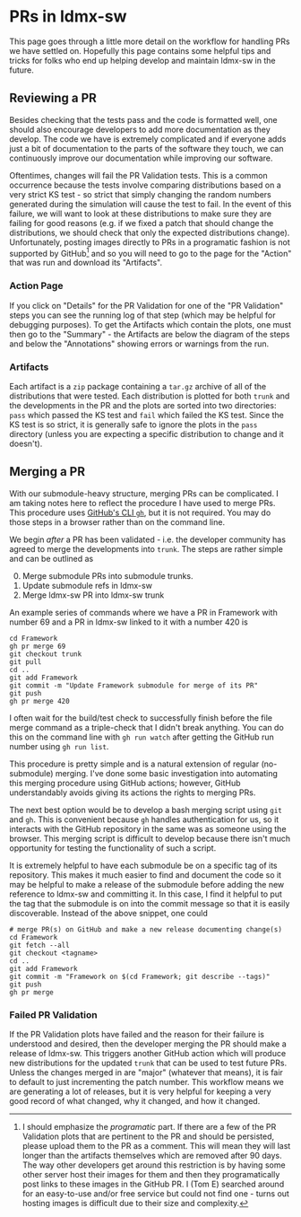 # PRs in ldmx-sw
This page goes through a little more detail on the workflow for handling PRs we have settled on.
Hopefully this page contains some helpful tips and tricks for folks who end up helping develop
and maintain ldmx-sw in the future.

## Reviewing a PR
Besides checking that the tests pass and the code is formatted well, one should also encourage
developers to add more documentation as they develop. The code we have is extremely complicated
and if everyone adds just a bit of documentation to the parts of the software they touch, we can
continuously improve our documentation while improving our software.

Oftentimes, changes will fail the PR Validation tests. This is a common occurrence because the
tests involve comparing distributions based on a very strict KS test - so strict that simply changing
the random numbers generated during the simulation will cause the test to fail. In the event of this
failure, we will want to look at these distributions to make sure they are failing for good reasons
(e.g. if we fixed a patch that should change the distributions, we should check that only the expected distributions change). Unfortunately, posting images directly to PRs in a programatic fashion is not supported by GitHub[^1]
and so you will need to go to the page for the "Action" that was run and download its "Artifacts".

[^1]: I should emphasize the _programatic_ part. If there are a few of the PR Validation plots that are pertinent to the PR and should be persisted, please upload them to the PR as a comment. This will mean they will last longer than the artifacts themselves which are removed after 90 days. The way other developers get around this restriction is by having some other server host their images for them and then they programatically post links to these images in the GitHub PR. I (Tom E) searched around for an easy-to-use and/or free service but could not find one - turns out hosting images is difficult due to their size and complexity.

### Action Page
If you click on "Details" for the PR Validation for one of the "PR Validation" steps you can see the running
log of that step (which may be helpful for debugging purposes). To get the Artifacts which contain the plots,
one must then go to the "Summary" - the Artifacts are below the diagram of the steps and below the "Annotations"
showing errors or warnings from the run.

### Artifacts
Each artifact is a `zip` package containing a `tar.gz` archive of all of the distributions that were tested.
Each distribution is plotted for both `trunk` and the developments in the PR and the plots are sorted into two
directories: `pass` which passed the KS test and `fail` which failed the KS test. Since the KS test is so strict,
it is generally safe to ignore the plots in the `pass` directory (unless you are expecting a specific distribution
to change and it doesn't).

## Merging a PR
With our submodule-heavy structure, merging PRs can be complicated. I am taking notes here to reflect the procedure I have used to merge PRs.
This procedure uses [GitHub's CLI `gh`](https://cli.github.com/), but it is not required. You may do those steps in a browser rather than on the command line.

We begin _after_ a PR has been validated - i.e. the developer community has agreed to merge the developments into `trunk`.
The steps are rather simple and can be outlined as

0. Merge submodule PRs into submodule trunks.
1. Update submodule refs in ldmx-sw
2. Merge ldmx-sw PR into ldmx-sw trunk

An example series of commands where we have a PR in Framework with number 69 and a PR in ldmx-sw linked to it with a number 420 is

```
cd Framework
gh pr merge 69
git checkout trunk
git pull
cd ..
git add Framework 
git commit -m "Update Framework submodule for merge of its PR"
git push
gh pr merge 420
```

I often wait for the build/test check to successfully finish before the file merge command as a triple-check that I didn't break anything.
You can do this on the command line with `gh run watch` after getting the GitHub run number using `gh run list`.

This procedure is pretty simple and is a natural extension of regular (no-submodule) merging.
I've done some basic investigation into automating this merging procedure using GitHub actions;
however, GitHub understandably avoids giving its actions the rights to merging PRs.

The next best option would be to develop a bash merging script using `git` and `gh`.
This is convenient because `gh` handles authentication for us,
so it interacts with the GitHub repository in the same was as someone using the browser.
This merging script is difficult to develop because there isn't much opportunity for testing the functionality of such a script.

It is extremely helpful to have each submodule be on a specific tag of its repository.
This makes it much easier to find and document the code so it may be helpful to make a release of the submodule before adding the new reference to ldmx-sw and committing it.
In this case, I find it helpful to put the tag that the submodule is on into the commit message so that it is easily discoverable.
Instead of the above snippet, one could
```
# merge PR(s) on GitHub and make a new release documenting change(s)
cd Framework
git fetch --all
git checkout <tagname> 
cd ..
git add Framework
git commit -m "Framework on $(cd Framework; git describe --tags)"
git push
gh pr merge
```

### Failed PR Validation
If the PR Validation plots have failed and the reason for their failure is understood and desired, then the developer merging the PR should make a release of ldmx-sw. This triggers another GitHub action which will produce new distributions for the updated `trunk` that can be used to test future PRs. Unless the changes merged in are "major" (whatever that means), it is fair to default to just incrementing the patch number. This workflow means we are generating a lot of releases, but it is very helpful for keeping a very good record of what changed, why it changed, and how it changed.
